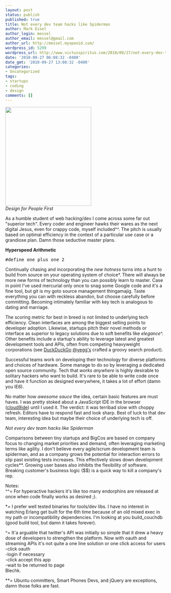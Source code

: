```yaml
---
layout: post
status: publish
published: true
title: Not every dev team hacks like Spiderman
author: Mark Essel
author_login: messel
author_email: messel@gmail.com
author_url: http://messel.myopenid.com/
wordpress_id: 5299
wordpress_url: http://www.victusspiritus.com/2010/09/27/not-every-dev-team-hacks-like-spiderman/
date: '2010-09-27 06:08:32 -0400'
date_gmt: '2010-09-27 13:08:32 -0400'
categories:
- Uncategorized
tags:
- startups
- coding
- design
comments: []
---
```

<p style="text-align: left;"><a href="http://www.geekologie.com/2009/03/real_life_spiderman_rescues_au.php"><img class="aligncenter size-full wp-image-5301" title="OMG_spiderman" src="http://www.victusspiritus.com/wp-content/uploads/2010/09/OMG_spiderman.jpg" alt="" width="270" height="310" /></a><br />
<em>Design for People First</em></p>
<p>As a humble student of web hacking/dev I come across some far out "superior tech". Every coder and engineer hawks their wares as the next digital Jesus, even for crappy code, myself included^^. The pitch is usually based on optimal efficiency in the context of a particular use case or a grandiose plan. Damn those seductive master plans.</p>
<p><strong>Hyperspeed Arithmetic</strong></p>
<pre>#define one_plus_one 2</pre>
<p>Continually chasing and incorporating the <em>new hotness</em> turns into a hunt to build from source on your operating system of choice*. There will always be more new forms of technology than you can possibly learn to master. Case in point I've used mercurial only once to snag some Google code and it's a fine tool, but git is my goto source management thingamajig. Taste everything you can with reckless abandon, but choose carefully before committing. Becoming intimately familiar with key tech is analogous to dating and marriage.</p>
<p>The scoring metric for best in breed is not limited to underlying tech efficiency. Clean interfaces are among the biggest selling points to developer adoption. Likewise, startups pitch their novel methods or interface as superior to legacy solutions due to soft benefits like <em>elegance</em>^. Other benefits include a startup's ability to leverage latest and greatest development tools and APIs, often from competing heavyweight corporations (see <a href="http://duckduckgo.com">DuckDuckGo</a> <a href="http://twitter.com/yegg">@yegg's</a> crafted a groovy search product).</p>
<p>Successful teams work on developing their technology for diverse platforms and choices of hardware. Some manage to do so by leveraging a dedicated open source community. Tech that <em>works anywhere</em> is highly desirable to solitary hackers who want to build. It's rare to be able to write code once and have it function as designed everywhere, it takes a lot of effort (damn you IE6).</p>
<p>No matter how <em>awesome sauce</em> the idea, certain basic features are must haves. I was pretty stoked about a JavaScript IDE in the browser (<a href="http://www.cloud9ide.com/">cloud9ide</a>) until I used it. The verdict: it was terribad slow with choppy refresh. Editors have to respond fast and look sharp. Best of luck to that dev team, interesting idea but maybe their choice of underlying tech is off.</p>
<p><em>Not every dev team hacks like Spiderman</em></p>
<p>Comparisons between tiny startups and BigCos are based on company focus to changing market priorities and demand, often leveraging marketing terms like agility. I don't believe every agile/scrum development team is spiderman, and as a company grows the potential for interaction errors to slip past existing tests increases. This effectively slows down development cycles**. Growing user bases also inhibits the flexibility of software. Breaking customer's business logic ($$) is a quick way to kill a company's rep.</p>
<p>Notes:<br />
^^= For hyperactive hackers it's like too many endorphins are released at once when code finally works as desired ;).</p>
<p>*= I prefer well tested binaries for tools/dev libs. I have no interest in watching Erlang get built for the 6th time because of an old mixed exec in my path or incompatibility dependencies. I'm looking at you build_couchdb (good build tool, but damn it takes forever).</p>
<p>^= It'a arguable that twitter's API was initially so simple that it drew a heavy dose of developers to strengthen the platform. Now with oauth and streaming APIs it's not quite a one line solution or one click access for users<br />
-click oauth<br />
-login if necessary<br />
-click accept this app<br />
-wait to be returned to page<br />
Blechk.</p>
<p>**= Ubuntu committers, Smart Phones Devs, and jQuery are exceptions, damn those folks are fast.</p>
